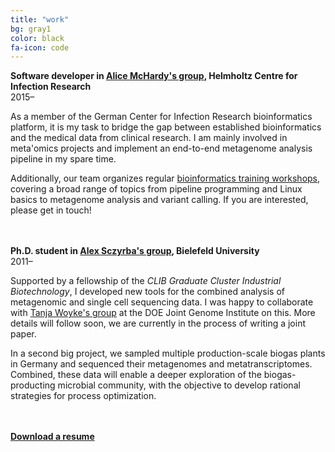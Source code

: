 ```yaml
---
title: "work"
bg: gray1
color: black
fa-icon: code
---
```


**Software developer in <a href="http://www.helmholtz-hzi.de/en/research/research_topics/bacterial_and_viral_pathogens/computational_biology_of_infection_research/" target="_blank">Alice McHardy's group</a>, Helmholtz Centre for Infection Research**  
2015&ndash;


As a member of the German Center for Infection Research bioinformatics platform, it is my task to bridge the gap between established bioinformatics and the medical data from clinical research. I am mainly involved in meta'omics projects and implement an end-to-end metagenome analysis pipeline in my spare time.

Additionally, our team organizes regular <a href="http://www.bioinformatics-platform.dzif.de/?page_id=50" target="_blank">bioinformatics training workshops</a>, covering a broad range of topics from pipeline programming and Linux basics to metagenome analysis and variant calling. If you are interested, please get in touch!

<br/><br/>
**Ph.D. student in <a href="http://www.cebitec.uni-bielefeld.de/cmg/" target="_blank">Alex Sczyrba's group</a>, Bielefeld University**  
2011&ndash;


Supported by a fellowship of the *CLIB Graduate Cluster Industrial Biotechnology*, I developed new tools for the combined analysis of metagenomic and single cell sequencing data. I was happy to collaborate with <a href="http://jgi.doe.gov/about-us/organization/prokaryote-super-program/tanja-woyke/" target="_blank">Tanja Woyke's group</a> at the DOE Joint Genome Institute on this. More details will follow soon, we are currently in the process of writing a joint paper.

In a second big project, we sampled multiple production-scale biogas plants in Germany and sequenced their metagenomes and metatranscriptomes. Combined, these data will enable a deeper exploration of the biogas-producting microbial community, with the objective to develop rational strategies for process optimization.

<br/><br/>
**<a href="/abremges.pdf" target="_blank">Download a resume</a>**
